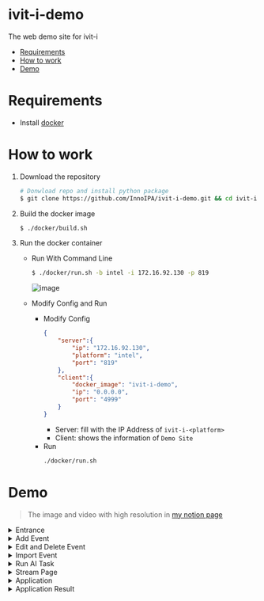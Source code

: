 # ivit-i-demo
The web demo site for ivit-i

* [Requirements](#requirements)
* [How to work](#how-to-work)
* [Demo](#demo)

# Requirements
* Install [docker](https://max-c.notion.site/Install-Docker-9a0927c9b8aa4455b66548843246152f)

# How to work
1. Download the repository
    ```bash
    # Donwload repo and install python package
    $ git clone https://github.com/InnoIPA/ivit-i-demo.git && cd ivit-i-demo
    ```
2. Build the docker image
    ```bash
    $ ./docker/build.sh
    ```
3. Run the docker container
    * Run With Command Line
        ```bash
        $ ./docker/run.sh -b intel -i 172.16.92.130 -p 819
        ```
        ![image](docs/imagesimages/ivit-i-demo-ip.png)

    * Modify Config and Run
        * Modify Config
            ```JSON
            {
                "server":{
                    "ip": "172.16.92.130",
                    "platform": "intel",
                    "port": "819"
                },
                "client":{
                    "docker_image": "ivit-i-demo",
                    "ip": "0.0.0.0",
                    "port": "4999"
                }
            }
            ```
            * Server: fill with the IP Address of `ivit-i-<platform>`
            * Client: shows the information of `Demo Site`
        * Run
            ```bash
            ./docker/run.sh
            ```
# Demo
> The image and video with high resolution in [my notion page](https://max-c.notion.site/iVIT-I-DEMO-v0-4-20592c5e3c11415e97540d0b72c5b706)
<details>
    <summary>
        Entrance
    </summary>
    <img src="./docs/imagesimages/entrace.png">
</details>

<details>
    <summary>
        Add Event
    </summary>
    <img src="./docs/imagesimages/add-modal.gif">
</details>
<details>
    <summary>
        Edit and Delete Event
    </summary>
    <img src="./docs/imagesimages/edit-del-modal.gif">
</details>
<details>
    <summary>
        Import Event
    </summary>
    <img src="./docs/imagesimages/import-modal.gif">
</details>
<details>
    <summary>
        Run AI Task
    </summary>
    <img src="./docs/imagesimages/run-task.gif">
</details>
<details>
    <summary>
        Stream Page
    </summary>
    <img src="./docs/imagesimages/stream.gif">
</details>
<details>
    <summary>
        Application
    </summary>
    <img src="./docs/imagesimages/application.gif">
</details>
<details>
    <summary>
        Application Result
    </summary>
    <img src="./docs/imagesimages/application-result.gif">
</details>